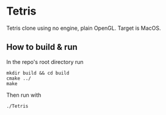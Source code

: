 # Tetris
Tetris clone using no engine, plain OpenGL. Target is MacOS.
## How to build & run
In the repo's root directory run
```
mkdir build && cd build
cmake ../
make
```
Then run with 
```
./Tetris
```
